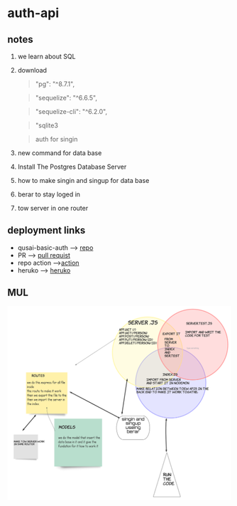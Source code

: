# auth-api

## notes 

1. we learn about SQL
2. download 
    >"pg": "^8.7.1",

    >"sequelize": "^6.6.5",

    >"sequelize-cli": "^6.2.0",

    >"sqlite3

    > auth for singin 

3. new command for data base 

4. Install The Postgres Database Server 

5.  how to make singin and singup for data base

6. berar to stay loged in 
7. tow server in one router 

## deployment links

- qusai-basic-auth --> [repo](https://github.com/qusaiqeisi/bearer-auth)
- PR --> [pull requist](https://github.com/qusaiqeisi/bearer-auth/pull/1)
- repo action -->[action](https://github.com/qusaiqeisi/basic-auth/runs/3333871600)
- heruko --> [heruko](https://qusaiqeisi-bearer-auth.herokuapp.com/)


## MUL
![](img/uml.png)